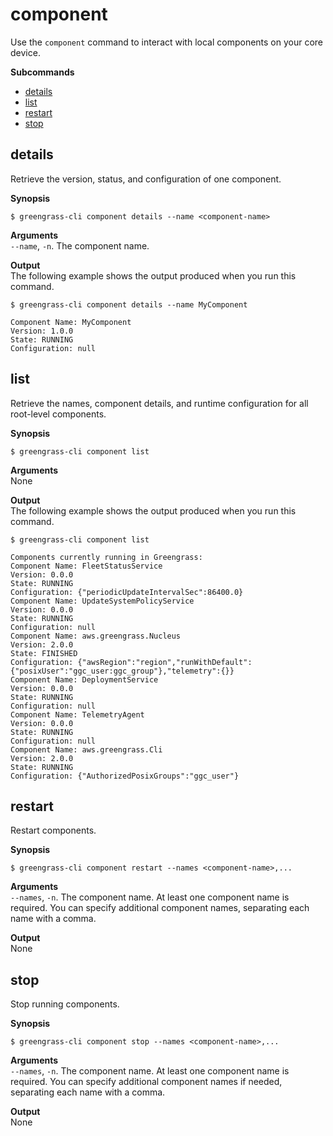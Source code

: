 # component<a name="gg-cli-component"></a>

Use the `component` command to interact with local components on your core device\. 

**Subcommands**
+ [details](#component-details)
+ [list](#component-list)
+ [restart](#component-restart)
+ [stop](#component-stop)

## details<a name="component-details"></a>

Retrieve the version, status, and configuration of one component\. 

**Synopsis**  

```
$ greengrass-cli component details --name <component-name> 
```

**Arguments**  
`--name`, `-n`\. The component name\.

**Output**  
The following example shows the output produced when you run this command\.  

```
$ greengrass-cli component details --name MyComponent 

Component Name: MyComponent 
Version: 1.0.0
State: RUNNING
Configuration: null
```

## list<a name="component-list"></a>

Retrieve the names, component details, and runtime configuration for all root\-level components\. 

**Synopsis**  

```
$ greengrass-cli component list
```

**Arguments**  
None

**Output**  
The following example shows the output produced when you run this command\.  

```
$ greengrass-cli component list

Components currently running in Greengrass:
Component Name: FleetStatusService
Version: 0.0.0
State: RUNNING
Configuration: {"periodicUpdateIntervalSec":86400.0}
Component Name: UpdateSystemPolicyService
Version: 0.0.0
State: RUNNING
Configuration: null
Component Name: aws.greengrass.Nucleus
Version: 2.0.0
State: FINISHED
Configuration: {"awsRegion":"region","runWithDefault":{"posixUser":"ggc_user:ggc_group"},"telemetry":{}}
Component Name: DeploymentService
Version: 0.0.0
State: RUNNING
Configuration: null
Component Name: TelemetryAgent
Version: 0.0.0
State: RUNNING
Configuration: null
Component Name: aws.greengrass.Cli
Version: 2.0.0
State: RUNNING
Configuration: {"AuthorizedPosixGroups":"ggc_user"}
```

## restart<a name="component-restart"></a>

Restart components\.

**Synopsis**  

```
$ greengrass-cli component restart --names <component-name>,...
```

**Arguments**  
`--names`, `-n`\. The component name\. At least one component name is required\. You can specify additional component names, separating each name with a comma\.

**Output**  
None

## stop<a name="component-stop"></a>

Stop running components\. 

**Synopsis**  

```
$ greengrass-cli component stop --names <component-name>,...
```

**Arguments**  
`--names`, `-n`\. The component name\. At least one component name is required\. You can specify additional component names if needed, separating each name with a comma\.

**Output**  
None